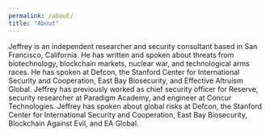 ```yaml
---
permalink: /about/
title: "About"
---
```

 
Jeffrey is an independent researcher and security consultant based in San Francisco, California.  He has written and spoken about threats from biotechnology, blockchain markets, nuclear war, and technological arms races. He has spoken at Defcon, the Stanford Center for International Security and Cooperation, East Bay Biosecurity, and Effective Altruism Global. Jeffrey has previously worked as chief security officer for Reserve, security researcher at Paradigm Academy, and engineer at Concur Technologies. Jeffrey has spoken about global risks at Defcon, the Stanford Center for International Security and Cooperation, East Bay Biosecurity, Blockchain Against Evil, and EA Global.
